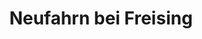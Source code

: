 ---
title: Neufahrn bei Freising
url: /neufahrn-bei-freising/
latitude: 48.315
longitude: 11.688
---